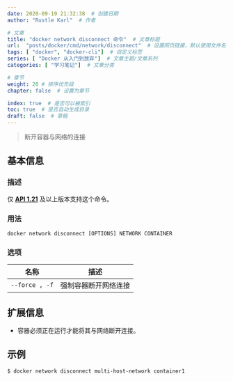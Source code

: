 ```yaml
---
date: 2020-09-19 21:32:38  # 创建日期
author: "Rustle Karl"  # 作者

# 文章
title: "docker network disconnect 命令"  # 文章标题
url:  "posts/docker/cmd/network/disconnect"  # 设置网页链接，默认使用文件名
tags: [ "docker", "docker-cli"]  # 自定义标签
series: [ "Docker 从入门到放弃"]  # 文章主题/文章系列
categories: [ "学习笔记"]  # 文章分类

# 章节
weight: 20 # 排序优先级
chapter: false  # 设置为章节

index: true  # 是否可以被索引
toc: true  # 是否自动生成目录
draft: false  # 草稿
---
```


> 断开容器与网络的连接

## 基本信息

### 描述

仅 [**API 1.21**](https://docs.docker.com/engine/api/v1.25/) 及以上版本支持这个命令。

### 用法

```
docker network disconnect [OPTIONS] NETWORK CONTAINER
```

### 选项

| 名称 | 描述 |
| ------- | ------- |
| `--force , -f` | 强制容器断开网络连接 |

## 扩展信息

- 容器必须正在运行才能将其与网络断开连接。

## 示例

```bash
$ docker network disconnect multi-host-network container1
```
